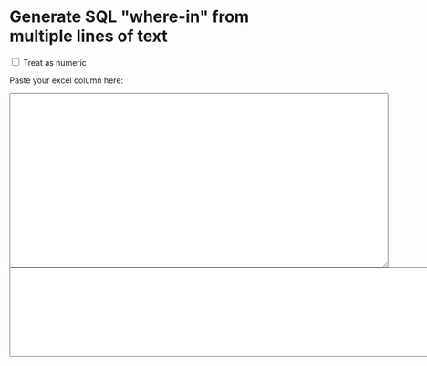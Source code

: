 <h1>Generate SQL "where-in" from multiple lines of text</h1>
<input type="checkbox" id="isNumeric" /> Treat as numeric<br />

<p>Paste your excel column here:</p>
<textarea rows="20" cols="80" id="input"></textarea>

<textarea rows="10" cols="160" id="output"></textarea>

<script type="text/javascript">
	var txtInput = document.getElementById("input");
	var txtOutput = document.getElementById("output");
	var chkIsNumeric = document.getElementById("isNumeric");

	txtInput.addEventListener("change", handleInput);
	txtInput.addEventListener("input", handleInput);

	function handleInput() {
		var isNumeric = chkIsNumeric.checked;
		var buffer = "";
		var input = txtInput.value.split("\n");
		var buffer = "where X in (";
		input = input.map((line) => {
			return isNumeric ? line.trim() : "'" + line.trim() + "'";
		});
		buffer = buffer + input.join(",") + ")";
		txtOutput.value = buffer;
	}
</script>
